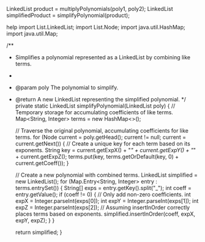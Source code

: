 LinkedList product = multiplyPolynomials(poly1, poly2);
LinkedList simplifiedProduct = simplifyPolynomial(product);

help
import List.LinkedList;
import List.Node;
import java.util.HashMap;
import java.util.Map;

/**
 * Simplifies a polynomial represented as a LinkedList by combining like terms.
 * 
 * @param poly The polynomial to simplify.
 * @return A new LinkedList representing the simplified polynomial.
 */
private static LinkedList simplifyPolynomial(LinkedList poly) {
    // Temporary storage for accumulating coefficients of like terms.
    Map<String, Integer> terms = new HashMap<>();

    // Traverse the original polynomial, accumulating coefficients for like terms.
    for (Node current = poly.getHead(); current != null; current = current.getNext()) {
        // Create a unique key for each term based on its exponents.
        String key = current.getExpX() + "_" + current.getExpY() + "_" + current.getExpZ();
        terms.put(key, terms.getOrDefault(key, 0) + current.getCoeff());
    }

    // Create a new polynomial with combined terms.
    LinkedList simplified = new LinkedList();
    for (Map.Entry<String, Integer> entry : terms.entrySet()) {
        String[] exps = entry.getKey().split("_");
        int coeff = entry.getValue();
        if (coeff != 0) { // Only add non-zero coefficients.
            int expX = Integer.parseInt(exps[0]);
            int expY = Integer.parseInt(exps[1]);
            int expZ = Integer.parseInt(exps[2]);
            // Assuming insertInOrder correctly places terms based on exponents.
            simplified.insertInOrder(coeff, expX, expY, expZ);
        }
    }

    return simplified;
}
